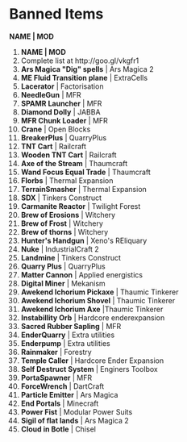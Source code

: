 <h1> Banned Items</h1>
<b>NAME | MOD </b>

<ol>
	<li><b>NAME | MOD </b> </li>
	<li>Complete list at http://goo.gl/vkgfr1</li>
	<li><b>Ars Magica "Dig" spells</b> | Ars Magica 2 </li>
	<li><b>ME Fluid Transition plane</b> | ExtraCells </li>
	<li><b>Lacerator</b> | Factorisation </li>
	<li><b>NeedleGun</b> | MFR </li>
	<li><b>SPAMR Launcher</b> | MFR </li>
	<li><b>Diamond Dolly</b> | JABBA </li>
	<li><b>MFR Chunk Loader</b> | MFR </li>
	<li><b>Crane</b> | Open Blocks  </li>
	<li><b>BreakerPlus</b> | QuarryPlus </li>
	<li><b>TNT Cart</b> | Railcraft  </li>
	<li><b>Wooden TNT Cart</b> | Railcraft  </li>
	<li><b>Axe of the Stream</b> | Thaumcraft  </li>
	<li><b>Wand Focus Equal Trade</b> | Thaumcraft  </li>
	<li><b>Florbs</b> | Thermal Expansion </li>
	<li><b>TerrainSmasher</b> | Thermal Expansion </li>
	<li><b>SDX</b> | Tinkers Construct  </li>
	<li><b>Carmanite Reactor</b> | Twilight Forest  </li>
	<li><b>Brew of Erosions</b> | Witchery  </li>
	<li><b>Brew of Frost</b> | Witchery  </li>
	<li><b>Brew of thorns</b> | Witchery  </li>
	<li><b>Hunter's Handgun</b> | Xeno's REliquary  </li>
	<li><b>Nuke</b> | IndustrialCraft 2  </li>
	<li><b>Landmine</b> | Tinkers Construct  </li>
	<li><b>Quarry Plus</b> | QuarryPlus  </li>
	<li><b>Matter Cannon</b> | Applied energistics  </li>
	<li><b>Digital Miner</b> | Mekanism  </li>
	<li><b>Awekend Ichorium Pickaxe</b> | Thaumic Tinkerer  </li>
	<li><b>Awekend Ichorium Shovel</b> | Thaumic Tinkerer  </li>
	<li><b>Awekend Ichorium Axe</b> |Thaumic Tinkerer  </li>
	<li><b>Instabillity Orb</b> | Hardcore enderexpansion  </li>
	<li><b>Sacred Rubber Sapling</b> | MFR </li>
	<li><b>EnderQuarry</b> | Extra utilities  </li>
	<li><b>Enderpump</b> | Extra utilities  </li>
	<li><b>Rainmaker</b> | Forestry  </li>
	<li><b>Temple Caller</b> | Hardcore Ender Expansion  </li>
	<li><b>Self Destruct System</b> | Enginers Toolbox  </li>
	<li><b>PortaSpawner</b> | MFR  </li>
	<li><b>ForceWrench</b> | DartCraft  </li>
	<li><b>Particle Emitter</b> | Ars Magica  </li>
	<li><b>End Portals</b> | Minecraft </li>
	<li><b>Power Fist</b> | Modular Power Suits </li>
	<li><b>Sigil of flat lands</b> | Ars Magica 2  </li>
	<li><b>Cloud in Botle</b> | Chisel  </li>
</ol>